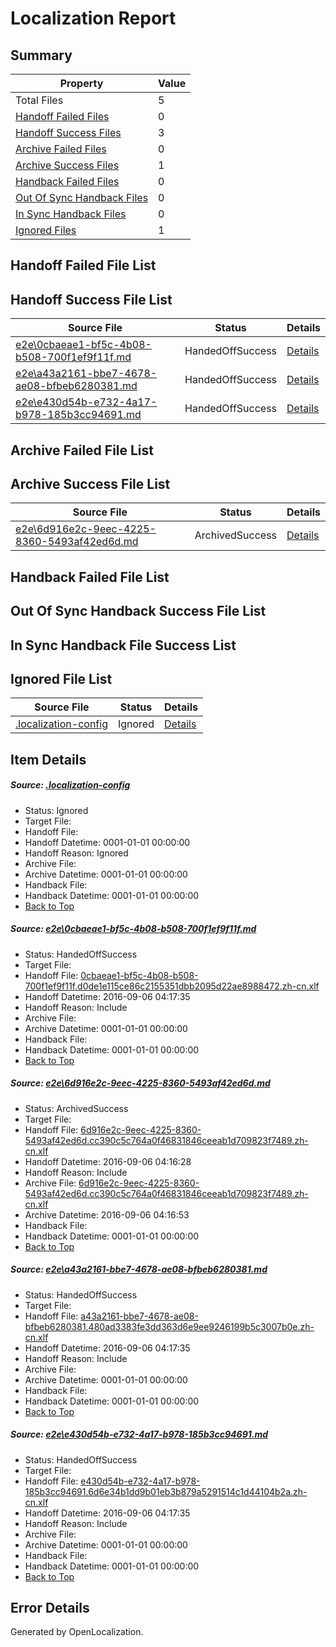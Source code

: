 # <a name='report-top'></a> Localization Report

## Summary
 Property | Value 
 -------- | ----- 
 Total Files | 5
[ Handoff Failed Files ](#handoff-failed-list)| 0
[ Handoff Success Files ](#handoff-success-list)| 3
[ Archive Failed Files ](#archive-failed-list)| 0
[ Archive Success Files ](#archive-success-list)| 1
[ Handback Failed Files ](#handback-failed-list)| 0
[ Out Of Sync Handback Files ](#outofsync-handback-success-list)| 0
[ In Sync Handback Files ](#insync-handback-success-list)| 0
[ Ignored Files ](#ignored-list)| 1

## <a name='handoff-failed-list'></a> Handoff Failed File List

## <a name='handoff-success-list'></a> Handoff Success File List
 Source File | Status | Details 
 ----------- | ------ | ------- 
 [e2e\0cbaeae1-bf5c-4b08-b508-700f1ef9f11f.md](https://github.com/OpenLocalizationTestOrg/ol-test0/blob/ec675df6a9391206ca6813f4f321c4b20047d483/e2e/0cbaeae1-bf5c-4b08-b508-700f1ef9f11f.md) | HandedOffSuccess | [Details](#81e478a0f6d10ea06514d8827caf7731740f555a1)
 [e2e\a43a2161-bbe7-4678-ae08-bfbeb6280381.md](https://github.com/OpenLocalizationTestOrg/ol-test0/blob/ec675df6a9391206ca6813f4f321c4b20047d483/e2e/a43a2161-bbe7-4678-ae08-bfbeb6280381.md) | HandedOffSuccess | [Details](#c08b2a778efc0c0d4515e6ea6564e8f60ac8451a3)
 [e2e\e430d54b-e732-4a17-b978-185b3cc94691.md](https://github.com/OpenLocalizationTestOrg/ol-test0/blob/f7e81af71183c0c2c0a42259b4e91f7c68d37bd0/e2e/e430d54b-e732-4a17-b978-185b3cc94691.md) | HandedOffSuccess | [Details](#1a6f09b0e2a02024fc39fe546ccc37feda50fe184)

## <a name='archive-failed-list'></a> Archive Failed File List

## <a name='archive-success-list'></a> Archive Success File List
 Source File | Status | Details 
 ----------- | ------ | ------- 
 [e2e\6d916e2c-9eec-4225-8360-5493af42ed6d.md](https://github.com/OpenLocalizationTestOrg/ol-test0/blob/635baf38e6c1fb6d64181389caad7357d63339e3/e2e/6d916e2c-9eec-4225-8360-5493af42ed6d.md) | ArchivedSuccess | [Details](#82d20cbf401d1d1960e1b84a8a6db9cdd5b24e362)

## <a name='handback-failed-list'></a> Handback Failed File List

## <a name='outofsync-handback-success-list'></a> Out Of Sync Handback Success File List

## <a name='insync-handback-success-list'></a> In Sync Handback File Success List

## <a name='ignored-list'></a> Ignored File List
 Source File | Status | Details 
 ----------- | ------ | ------- 
 [.localization-config](https://github.com/OpenLocalizationTestOrg/ol-test0/blob/ec675df6a9391206ca6813f4f321c4b20047d483/.localization-config) | Ignored | [Details](#3d4f252ac210baf56311d7e97dcc2db10974dbd20)

## Item Details
##### <a name='3d4f252ac210baf56311d7e97dcc2db10974dbd20'></a> Source: [.localization-config](https://github.com/OpenLocalizationTestOrg/ol-test0/blob/ec675df6a9391206ca6813f4f321c4b20047d483/.localization-config)
* Status: Ignored
* Target File: 
* Handoff File: 
* Handoff Datetime: 0001-01-01 00:00:00
* Handoff Reason: Ignored
* Archive File: 
* Archive Datetime: 0001-01-01 00:00:00
* Handback File: 
* Handback Datetime: 0001-01-01 00:00:00
* [Back to Top](#report-top)

##### <a name='81e478a0f6d10ea06514d8827caf7731740f555a1'></a> Source: [e2e\0cbaeae1-bf5c-4b08-b508-700f1ef9f11f.md](https://github.com/OpenLocalizationTestOrg/ol-test0/blob/ec675df6a9391206ca6813f4f321c4b20047d483/e2e/0cbaeae1-bf5c-4b08-b508-700f1ef9f11f.md)
* Status: HandedOffSuccess
* Target File: 
* Handoff File: [0cbaeae1-bf5c-4b08-b508-700f1ef9f11f.d0de1e115ce86c2155351dbb2095d22ae8988472.zh-cn.xlf](https://github.com/OpenLocalizationTestOrg/ol-test0-handoff/blob/bf33e54493e1625494715ecdb6110982996d9bdb/ol-handoff/OpenLocalizationTestOrg/ol-test0-zhcn/ci/0cbaeae1-bf5c-4b08-b508-700f1ef9f11f.d0de1e115ce86c2155351dbb2095d22ae8988472.zh-cn.xlf)
* Handoff Datetime: 2016-09-06 04:17:35
* Handoff Reason: Include
* Archive File: 
* Archive Datetime: 0001-01-01 00:00:00
* Handback File: 
* Handback Datetime: 0001-01-01 00:00:00
* [Back to Top](#report-top)

##### <a name='82d20cbf401d1d1960e1b84a8a6db9cdd5b24e362'></a> Source: [e2e\6d916e2c-9eec-4225-8360-5493af42ed6d.md](https://github.com/OpenLocalizationTestOrg/ol-test0/blob/635baf38e6c1fb6d64181389caad7357d63339e3/e2e/6d916e2c-9eec-4225-8360-5493af42ed6d.md)
* Status: ArchivedSuccess
* Target File: 
* Handoff File: [6d916e2c-9eec-4225-8360-5493af42ed6d.cc390c5c764a0f46831846ceeab1d709823f7489.zh-cn.xlf](https://github.com/OpenLocalizationTestOrg/ol-test0-handoff/blob/b2df9e996617c24a1ca06e89428372aefb3132de/ol-handoff/OpenLocalizationTestOrg/ol-test0-zhcn/ci/ht/6d916e2c-9eec-4225-8360-5493af42ed6d.cc390c5c764a0f46831846ceeab1d709823f7489.zh-cn.xlf)
* Handoff Datetime: 2016-09-06 04:16:28
* Handoff Reason: Include
* Archive File: [6d916e2c-9eec-4225-8360-5493af42ed6d.cc390c5c764a0f46831846ceeab1d709823f7489.zh-cn.xlf](https://github.com/OpenLocalizationTestOrg/ol-test0-handoff/blob/4fb6c6b2d54015899de2c3e526561278566a07c1/ol-archive/OpenLocalizationTestOrg/ol-test0-zhcn/ci/ht/6d916e2c-9eec-4225-8360-5493af42ed6d.cc390c5c764a0f46831846ceeab1d709823f7489.zh-cn.xlf)
* Archive Datetime: 2016-09-06 04:16:53
* Handback File: 
* Handback Datetime: 0001-01-01 00:00:00
* [Back to Top](#report-top)

##### <a name='c08b2a778efc0c0d4515e6ea6564e8f60ac8451a3'></a> Source: [e2e\a43a2161-bbe7-4678-ae08-bfbeb6280381.md](https://github.com/OpenLocalizationTestOrg/ol-test0/blob/ec675df6a9391206ca6813f4f321c4b20047d483/e2e/a43a2161-bbe7-4678-ae08-bfbeb6280381.md)
* Status: HandedOffSuccess
* Target File: 
* Handoff File: [a43a2161-bbe7-4678-ae08-bfbeb6280381.480ad3383fe3dd363d6e9ee9246199b5c3007b0e.zh-cn.xlf](https://github.com/OpenLocalizationTestOrg/ol-test0-handoff/blob/bf33e54493e1625494715ecdb6110982996d9bdb/ol-handoff/OpenLocalizationTestOrg/ol-test0-zhcn/ci/a43a2161-bbe7-4678-ae08-bfbeb6280381.480ad3383fe3dd363d6e9ee9246199b5c3007b0e.zh-cn.xlf)
* Handoff Datetime: 2016-09-06 04:17:35
* Handoff Reason: Include
* Archive File: 
* Archive Datetime: 0001-01-01 00:00:00
* Handback File: 
* Handback Datetime: 0001-01-01 00:00:00
* [Back to Top](#report-top)

##### <a name='1a6f09b0e2a02024fc39fe546ccc37feda50fe184'></a> Source: [e2e\e430d54b-e732-4a17-b978-185b3cc94691.md](https://github.com/OpenLocalizationTestOrg/ol-test0/blob/f7e81af71183c0c2c0a42259b4e91f7c68d37bd0/e2e/e430d54b-e732-4a17-b978-185b3cc94691.md)
* Status: HandedOffSuccess
* Target File: 
* Handoff File: [e430d54b-e732-4a17-b978-185b3cc94691.6d6e34b1dd9b01eb3b879a5291514c1d44104b2a.zh-cn.xlf](https://github.com/OpenLocalizationTestOrg/ol-test0-handoff/blob/bf33e54493e1625494715ecdb6110982996d9bdb/ol-handoff/OpenLocalizationTestOrg/ol-test0-zhcn/ci/e430d54b-e732-4a17-b978-185b3cc94691.6d6e34b1dd9b01eb3b879a5291514c1d44104b2a.zh-cn.xlf)
* Handoff Datetime: 2016-09-06 04:17:35
* Handoff Reason: Include
* Archive File: 
* Archive Datetime: 0001-01-01 00:00:00
* Handback File: 
* Handback Datetime: 0001-01-01 00:00:00
* [Back to Top](#report-top)


## Error Details

Generated by OpenLocalization.
